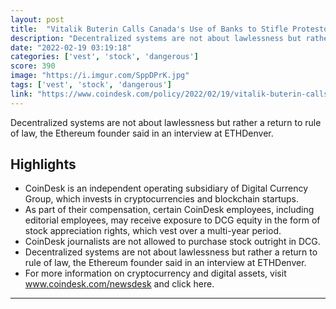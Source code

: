 ```yaml
---
layout: post
title:  "Vitalik Buterin Calls Canada's Use of Banks to Stifle Protestors 'Dangerous'"
description: "Decentralized systems are not about lawlessness but rather a return to rule of law, the Ethereum founder said in an interview at ETHDenver."
date: "2022-02-19 03:19:18"
categories: ['vest', 'stock', 'dangerous']
score: 390
image: "https://i.imgur.com/SppDPrK.jpg"
tags: ['vest', 'stock', 'dangerous']
link: "https://www.coindesk.com/policy/2022/02/19/vitalik-buterin-calls-canadas-use-of-banks-to-stifle-protestors-dangerous/"
---
```


Decentralized systems are not about lawlessness but rather a return to rule of law, the Ethereum founder said in an interview at ETHDenver.

## Highlights

- CoinDesk is an independent operating subsidiary of Digital Currency Group, which invests in cryptocurrencies and blockchain startups.
- As part of their compensation, certain CoinDesk employees, including editorial employees, may receive exposure to DCG equity in the form of stock appreciation rights, which vest over a multi-year period.
- CoinDesk journalists are not allowed to purchase stock outright in DCG.
- Decentralized systems are not about lawlessness but rather a return to rule of law, the Ethereum founder said in an interview at ETHDenver.
- For more information on cryptocurrency and digital assets, visit www.coindesk.com/newsdesk and click here.

---
